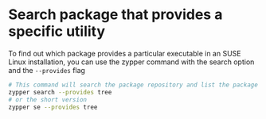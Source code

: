 # Search package that provides a specific utility
To find out which package provides a particular executable in an SUSE Linux installation, you can use the zypper command with the search option and the `--provides` flag
```sh
# This command will search the package repository and list the package that provides the tree executable.
zypper search --provides tree
# or the short version
zypper se --provides tree
```
